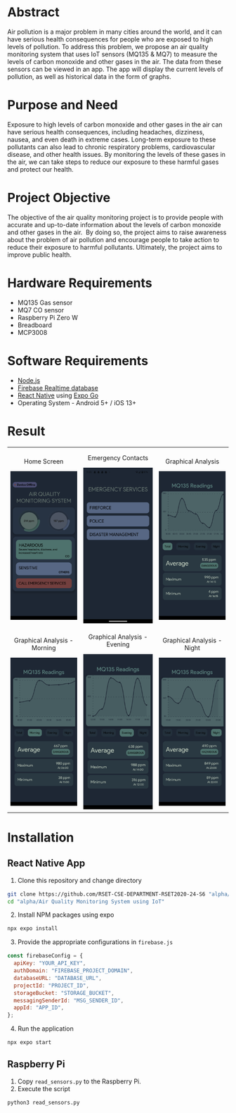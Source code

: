 # Abstract

Air pollution is a major problem in many cities around the world, and it can have serious health consequences for people who are exposed to high levels of pollution. To address this problem, we propose an air quality monitoring system that uses IoT sensors (MQ135 & MQ7) to measure the levels of carbon monoxide and other gases in the air. The data from these sensors can be viewed in an app. The app will display the current levels of pollution, as well as historical data in the form of graphs.

# Purpose and Need

Exposure to high levels of carbon monoxide and other gases in the air can have serious health consequences, including headaches, dizziness, nausea, and even death in extreme cases. Long-term exposure to these pollutants can also lead to chronic respiratory problems, cardiovascular disease, and other health issues. By monitoring the levels of these gases in the air, we can take steps to reduce our exposure to these harmful gases and protect our health.

# Project Objective

The objective of the air quality monitoring project is to provide people with accurate and up-to-date information about the levels of carbon monoxide and other gases in the air.  By doing so, the project aims to raise awareness about the problem of air pollution and encourage people to take action to reduce their exposure to harmful pollutants. Ultimately, the project aims to improve public health.

# Hardware Requirements

- MQ135 Gas sensor
- MQ7 CO sensor
- Raspberry Pi Zero W
- Breadboard
- MCP3008

# Software Requirements

- <a href="https://nodejs.org/en/download">Node.js</a>
- <a href="https://firebase.google.com/">Firebase Realtime database</a>
- <a href="https://reactnative.dev/">React Native</a> using <a href="https://docs.expo.dev/get-started/expo-go/">Expo Go</a>
- Operating System - Android 5+ / iOS 13+

# Result

<table>
  <tr>
    <td align="center" width="300px">
      <p>Home Screen</p>
      <img src="screenshots/Home.png" alt="Home" width="300px" />
    </td>
    <td align="center" width="300px">
      <p>Emergency Contacts</p>
      <img src="screenshots/Emergency.png" alt="Total" width="300px" />  
    </td>
    <td align="center" width="300px">
      <p>Graphical Analysis</p>
      <img src="screenshots/Graph - Total.png" alt="Total" width="300px" />
    </td>
  </tr>
  <tr>
   <td align="center" width="300px">
      <p>Graphical Analysis - Morning</p>
      <img src="screenshots/Graph - Morning.png" alt="Morning" width="300px" />
    </td>
    <td align="center" width="300px">
      <p>Graphical Analysis - Evening</p>
      <img src="screenshots/Graph - Evening.png" alt="Evening" width="300px" />
    </td>
    <td align="center" width="300px">
      <p>Graphical Analysis - Night</p>
      <img src="screenshots/Graph - Night.png" alt="Night" width="300px" />
    </td>
  </tr>
</table>

# Installation

## React Native App

1. Clone this repository and change directory

```bash
git clone https://github.com/RSET-CSE-DEPARTMENT-RSET2020-24-S6 "alpha/Air Quality Monitoring System using IoT"
cd "alpha/Air Quality Monitoring System using IoT"
```

2. Install NPM packages using expo

```bash
npx expo install
```

3. Provide the appropriate configurations in `firebase.js`

```javascript
const firebaseConfig = {
  apiKey: "YOUR_API_KEY",
  authDomain: "FIREBASE_PROJECT_DOMAIN",
  databaseURL: "DATABASE_URL",
  projectId: "PROJECT_ID",
  storageBucket: "STORAGE_BUCKET",
  messagingSenderId: "MSG_SENDER_ID",
  appId: "APP_ID",
};
```

4. Run the application

```bash
npx expo start
```

## Raspberry Pi

1. Copy `read_sensors.py` to the Raspberry Pi.
2. Execute the script

```bash
python3 read_sensors.py
```
